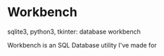 # Workbench
sqlite3, python3, tkinter: database workbench

Workbench is an SQL Database utility I've made for 
